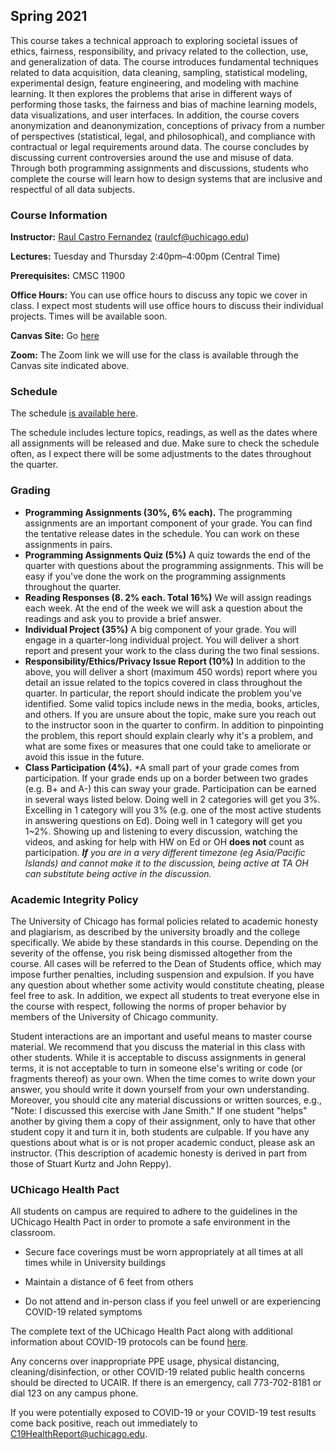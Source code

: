 ## Spring 2021

This course takes a technical approach to exploring societal issues of ethics, fairness, responsibility, and privacy related to the collection, use, and generalization of data. The course introduces fundamental techniques related to data acquisition, data cleaning, sampling, statistical modeling, experimental design, feature engineering, and modeling with machine learning. It then explores the problems that arise in different ways of performing those tasks, the fairness and bias of machine learning models, data visualizations, and user interfaces. In addition, the course covers anonymization and deanonymization, conceptions of privacy from a number of perspectives (statistical, legal, and philosophical), and compliance with contractual or legal requirements around data. The course concludes by discussing current controversies around the use and misuse of data. Through both programming assignments and discussions, students who complete the course will learn how to design systems that are inclusive and respectful of all data subjects.

### Course Information

**Instructor:** [Raul Castro Fernandez](https://raulcastrofernandez.com) (raulcf@uchicago.edu)

**Lectures:** Tuesday and Thursday 2:40pm–4:00pm (Central Time)

**Prerequisites:** CMSC 11900

**Office Hours:** You can use office hours to discuss any topic we cover in class. I expect most students will use office hours to discuss their individual projects. Times will be available soon.

**Canvas Site:** Go [here](https://canvas.uchicago.edu/courses/35244)

**Zoom:** The Zoom link we will use for the class is available through the Canvas site indicated above.

### Schedule

The schedule [is available here](schedule.md).

The schedule includes lecture topics, readings, as well as the dates where all assignments will be released and due. Make sure to check the schedule often, as I expect there will be some adjustments to the dates throughout the quarter.

### Grading

- **Programming Assignments (30%, 6% each).** The programming assignments are an important component of your grade. You can find the tentative release dates in the schedule. You can work on these assignments in pairs.
- **Programming Assignments Quiz (5%)** A quiz towards the end of the quarter with questions about the programming assignments. This will be easy if you've done the work on the programming assignments throughout the quarter.
- **Reading Responses (8. 2% each. Total 16%)** We will assign readings each week. At the end of the week we will ask a question about the readings and ask you to provide a brief answer.
- **Individual Project (35%)** A big component of your grade. You will engage in a quarter-long individual project. You will deliver a short report and present your work to the class during the two final sessions.
- **Responsibility/Ethics/Privacy Issue Report (10%)** In addition to the above, you will deliver a short (maximum 450 words) report where you detail an issue related to the topics covered in class throughout the quarter. In particular, the report should indicate the problem you've identified. Some valid topics include news in the media, books, articles, and others. If you are unsure about the topic, make sure you reach out to the instructor soon in the quarter to confirm. In addition to pinpointing the problem, this report should explain clearly why it's a problem, and what are some fixes or measures that one could take to ameliorate or avoid this issue in the future. 
- **Class Participation (4%).** *A small part of your grade comes from participation. If your grade ends up on a border between two grades (e.g. B+ and A-) this can sway your grade. Participation can be earned in several ways listed below. Doing well in 2 categories will get you 3%. Excelling in 1 category will you 3% (e.g. one of the most active students in answering questions on Ed). Doing well in 1 category will get you 1~2%. Showing up and listening to every discussion, watching the videos, and asking for help with HW on Ed or OH **does not** count as participation. ***If** you are in a very different timezone (eg Asia/Pacific Islands) and cannot make it to the discussion, being active at TA OH can substitute being active in the discussion.* 

### Academic Integrity Policy

The University of Chicago has formal policies related to academic honesty and plagiarism, as described by the university broadly and the college specifically. We abide by these standards in this course. Depending on the severity of the offense, you risk being dismissed altogether from the course. All cases will be referred to the Dean of Students office, which may impose further penalties, including suspension and expulsion. If you have any question about whether some activity would constitute cheating, please feel free to ask. In addition, we expect all students to treat everyone else in the course with respect, following the norms of proper behavior by members of the University of Chicago community. 

Student interactions are an important and useful means to master course material. We recommend that you discuss the material in this class with other students. While it is acceptable to discuss assignments in general terms, it is not acceptable to turn in someone else's writing or code (or fragments thereof) as your own. When the time comes to write down your answer, you should write it down yourself from your own understanding. Moreover, you should cite any material discussions or written sources, e.g., "Note: I discussed this exercise with Jane Smith." If one student "helps" another by giving them a copy of their assignment, only to have that other student copy it and turn it in, both students are culpable. If you have any questions about what is or is not proper academic conduct, please ask an instructor. (This description of academic honesty is derived in part from those of Stuart Kurtz and John Reppy).

### UChicago Health Pact

All students on campus are required to adhere to the guidelines in the UChicago Health
Pact in order to promote a safe environment in the classroom.

- Secure face coverings must be worn appropriately at all times at all times while in
University buildings

- Maintain a distance of 6 feet from others

- Do not attend and in-person class if you feel unwell or are experiencing COVID-19
related symptoms

The complete text of the UChicago Health Pact along with additional information about
COVID-19 protocols can be found [here](https://goforward.uchicago.edu/health-requirements/#healthpact).

Any concerns over inappropriate PPE usage, physical distancing, cleaning/disinfection, or other 
COVID-19 related public health concerns should be directed to UCAIR. If there is an emergency, 
call 773-702-8181 or dial 123 on any campus phone.

If you were potentially exposed to COVID-19 or your COVID-19 test results come back
positive, reach out immediately to C19HealthReport@uchicago.edu.
